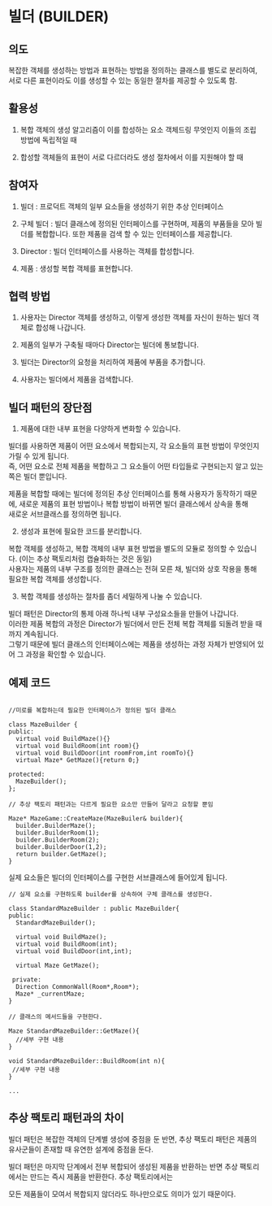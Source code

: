 # 빌더 (BUILDER)  

## 의도  

복잡한 객체를 생성하는 방법과 표현하는 방법을 정의하는 클래스를 별도로 분리하여, 서로 다른 표현이라도 이를 생성할 수 있는 동일한 절차를 제공할 수 있도록 함.  


## 활용성  

1. 복합 객체의 생성 알고리즘이 이를 합성하는 요소 객체드링 무엇인지 이들의 조립 방법에 독립적일 때

2. 합성할 객체들의 표현이 서로 다르더라도 생성 절차에서 이를 지원해야 할 때  


## 참여자  

1. 빌더 : 프로덕트 객체의 일부 요소들을 생성하기 위한 추상 인터페이스  

2. 구체 빌더 : 빌더 클래스에 정의된 인터페이스를 구현하며, 제품의 부품들을 모아 빌더를 복합합니다. 또한 제품을 검색 할 수 있는 인터페이스를 제공합니다.   

3. Director : 빌더 인터페이스를 사용하는 객체를 합성합니다.  

4. 제품 : 생성할 복합 객체를 표현합니다. 


## 협력 방법  

1. 사용자는 Director 객체를 생성하고, 이렇게 생성한 객체를 자신이 원하는 빌더 객체로 합성해 나갑니다.  

2. 제품의 일부가 구축될 때마다 Director는 빌더에 통보합니다.  

3. 빌더는 Director의 요청을 처리하여 제품에 부품을 추가합니다.  

4. 사용자는 빌더에서 제품을 검색합니다.  


## 빌더 패턴의 장단점  

1.  제품에 대한 내부 표현을 다양하게 변화할 수 있습니다.  

빌더를 사용하면 제품이 어떤 요소에서 복합되는지, 각 요소들의 표현 방법이 무엇인지 가릴 수 있게 됩니다.  
즉, 어떤 요소로 전체 제품을 복합하고 그 요소들이 어떤 타입들로 구현되는지 알고 있는 쪽은 빌더 뿐입니다.  

제품을 복합할 때에는 빌더에 정의된 추상 인터페이스를 통해 사용자가 동작하기 때문에, 새로운 제품의 표현 방법이나 복합 방법이 바뀌면 빌더 클래스에서 상속을 통해  
새로운 서브클래스를 정의하면 됩니다.  


2. 생성과 표현에 필요한 코드를 분리합니다.  

복합 객체를 생성하고, 복합 객체의 내부 표현 방법을 별도의 모듈로 정의할 수 있습니다. (이는 추상 팩토리처럼 캡슐화하는 것은 동일)  
사용자는 제품의 내부 구조를 정의한 클래스는 전혀 모른 채, 빌더와 상호 작용을 통해 필요한 복합 객체를 생성합니다.  


3. 복합 객체를 생성하는 절차를 좀더 세밀하게 나눌 수 있습니다.  

빌더 패턴은 Director의 통제 아래 하나씩 내부 구성요소들을 만들어 나갑니다.  
이러한 제품 복합의 과정은 Director가 빌더에서 만든 전체 복합 객체를 되돌려 받을 때 까지 계속됩니다.  
그렇기 때문에 빌더 클래스의 인터페이스에는 제품을 생성하는 과정 자체가 반영되어 있어 그 과정을 확인할 수 있습니다.


## 예제 코드

```

//미로를 복합하는데 필요한 인터페이스가 정의된 빌더 클래스

class MazeBuilder {
public:
  virtual void BuildMaze(){}
  virtual void BuildRoom(int room){}
  virtual void BuildDoor(int roomFrom,int roomTo){}
  virtual Maze* GetMaze(){return 0;}

protected:
  MazeBuilder();
};

```

```
// 추상 팩토리 패턴과는 다르게 필요한 요소만 만들어 달라고 요청할 뿐임

Maze* MazeGame::CreateMaze(MazeBuiler& builder){
  builder.BuilderMaze();
  builder.BuilderRoom(1);
  builder.BuilderRoom(2);
  builder.BuilderDoor(1,2);
  return builder.GetMaze();
}
```

실제 요소들은 빌더의 인터페이스를 구현한 서브클래스에 들어있게 됩니다.  

```
// 실제 요소를 구현하도록 builder를 상속하여 구체 클래스를 생성한다. 

class StandardMazeBuilder : public MazeBuilder{
public:
  StandardMazeBuilder();
  
  virtual void BuildMaze();
  virtual void BuildRoom(int);
  virtual void BuildDoor(int,int);
  
  virtual Maze GetMaze();
  
 private:
  Direction CommonWall(Room*,Room*);
  Maze* _currentMaze;
} 

// 클래스의 메서드들을 구현한다. 

Maze StandardMazeBuilder::GetMaze(){
  //세부 구현 내용
}

void StandardMazeBuilder::BuildRoom(int n){
 //세부 구현 내용
}

...
```
  
## 추상 팩토리 패턴과의 차이  

빌더 패턴은 복잡한 객체의 단계별 생성에 중점을 둔 반면, 추상 팩토리 패턴은 제품의 유사군들이 존재할 때 유연한 설계에 중점을 둔다.  

빌더 패턴은 마지막 단계에서 전부 복합되어 생성된 제품을 반환하는 반면 추상 팩토리에서는 만드는 즉시 제품을 반환한다. 추상 팩토리에서는  

모든 제품들이 모여서 복합되지 않더라도 하나만으로도 의미가 있기 때문이다.  

